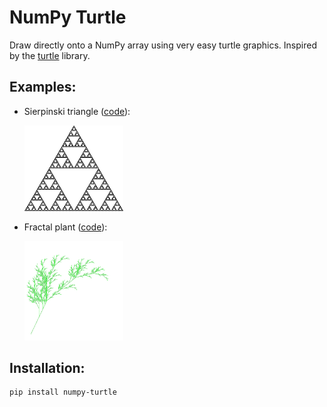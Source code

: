 # NumPy Turtle

Draw directly onto a NumPy array using very easy turtle graphics.
Inspired by the [turtle](https://docs.python.org/3.6/library/turtle.html) library.

## Examples:

- Sierpinski triangle ([code](numpy_turtle/examples/sierpinski_triangle.py)):

  <img src="examples/images/sierpinski_triangle.png?raw=true" width=33%>


- Fractal plant ([code](numpy_turtle/examples/fractal_plant.py)):

  <img src="examples/images/fractal_plant.png?raw=true" width=33%>


## Installation:

```bash
pip install numpy-turtle
```
